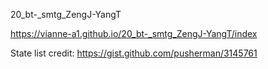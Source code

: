 20_bt-_smtg_ZengJ-YangT

https://vianne-a1.github.io/20_bt-_smtg_ZengJ-YangT/index

State list credit: https://gist.github.com/pusherman/3145761

